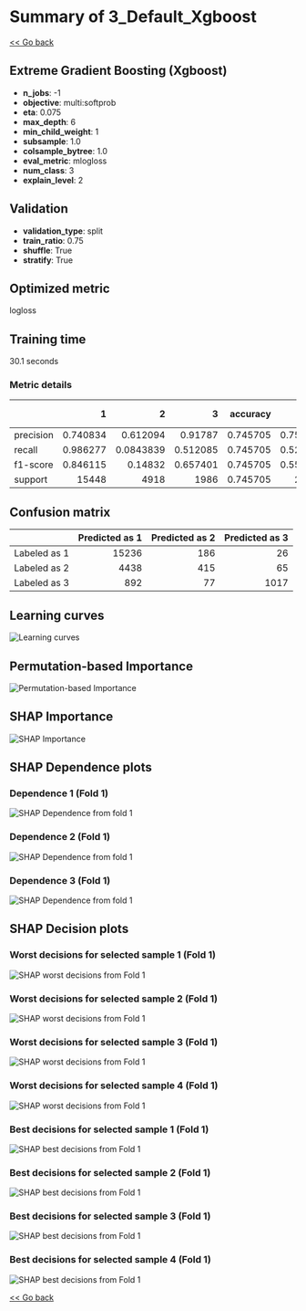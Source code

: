 # Summary of 3_Default_Xgboost

[<< Go back](../README.md)


## Extreme Gradient Boosting (Xgboost)
- **n_jobs**: -1
- **objective**: multi:softprob
- **eta**: 0.075
- **max_depth**: 6
- **min_child_weight**: 1
- **subsample**: 1.0
- **colsample_bytree**: 1.0
- **eval_metric**: mlogloss
- **num_class**: 3
- **explain_level**: 2

## Validation
 - **validation_type**: split
 - **train_ratio**: 0.75
 - **shuffle**: True
 - **stratify**: True

## Optimized metric
logloss

## Training time

30.1 seconds

### Metric details
|           |            1 |            2 |           3 |   accuracy |    macro avg |   weighted avg |   logloss |
|:----------|-------------:|-------------:|------------:|-----------:|-------------:|---------------:|----------:|
| precision |     0.740834 |    0.612094  |    0.91787  |   0.745705 |     0.756933 |       0.728238 |  0.627087 |
| recall    |     0.986277 |    0.0843839 |    0.512085 |   0.745705 |     0.527582 |       0.745705 |  0.627087 |
| f1-score  |     0.846115 |    0.14832   |    0.657401 |   0.745705 |     0.550612 |       0.675816 |  0.627087 |
| support   | 15448        | 4918         | 1986        |   0.745705 | 22352        |   22352        |  0.627087 |


## Confusion matrix
|              |   Predicted as 1 |   Predicted as 2 |   Predicted as 3 |
|:-------------|-----------------:|-----------------:|-----------------:|
| Labeled as 1 |            15236 |              186 |               26 |
| Labeled as 2 |             4438 |              415 |               65 |
| Labeled as 3 |              892 |               77 |             1017 |

## Learning curves
![Learning curves](learning_curves.png)

## Permutation-based Importance
![Permutation-based Importance](permutation_importance.png)

## SHAP Importance
![SHAP Importance](shap_importance.png)

## SHAP Dependence plots

### Dependence 1 (Fold 1)
![SHAP Dependence from fold 1](learner_fold_0_shap_dependence_class_1.png)
### Dependence 2 (Fold 1)
![SHAP Dependence from fold 1](learner_fold_0_shap_dependence_class_2.png)
### Dependence 3 (Fold 1)
![SHAP Dependence from fold 1](learner_fold_0_shap_dependence_class_3.png)

## SHAP Decision plots

### Worst decisions for selected sample 1 (Fold 1)
![SHAP worst decisions from Fold 1](learner_fold_0_sample_0_worst_decisions.png)
### Worst decisions for selected sample 2 (Fold 1)
![SHAP worst decisions from Fold 1](learner_fold_0_sample_1_worst_decisions.png)
### Worst decisions for selected sample 3 (Fold 1)
![SHAP worst decisions from Fold 1](learner_fold_0_sample_2_worst_decisions.png)
### Worst decisions for selected sample 4 (Fold 1)
![SHAP worst decisions from Fold 1](learner_fold_0_sample_3_worst_decisions.png)
### Best decisions for selected sample 1 (Fold 1)
![SHAP best decisions from Fold 1](learner_fold_0_sample_0_best_decisions.png)
### Best decisions for selected sample 2 (Fold 1)
![SHAP best decisions from Fold 1](learner_fold_0_sample_1_best_decisions.png)
### Best decisions for selected sample 3 (Fold 1)
![SHAP best decisions from Fold 1](learner_fold_0_sample_2_best_decisions.png)
### Best decisions for selected sample 4 (Fold 1)
![SHAP best decisions from Fold 1](learner_fold_0_sample_3_best_decisions.png)

[<< Go back](../README.md)
